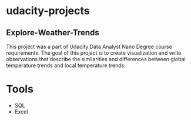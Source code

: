 # udacity-projects
## Explore-Weather-Trends
This project was a part of Udacity Data Analyst Nano Degree course requirements. The goal of this project is to create visualization and write observations that describe the similarities and differences between global temperature trends and local temperature trends. 
# Tools 
* SQL
* Excel
